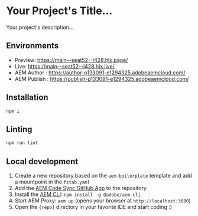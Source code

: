 # Your Project's Title...
Your project's description...

## Environments
- Preview: https://main--seat52--l428.hlx.page/
- Live: https://main--seat52--l428.hlx.live/
- AEM Author : https://author-p133091-e1294325.adobeaemcloud.com/
- AEM Publish : https://publish-p133091-e1294325.adobeaemcloud.com/

## Installation

```sh
npm i
```

## Linting

```sh
npm run lint
```

## Local development

1. Create a new repository based on the `aem-boilerplate` template and add a mountpoint in the `fstab.yaml`
1. Add the [AEM Code Sync GitHub App](https://github.com/apps/aem-code-sync) to the repository
1. Install the [AEM CLI](https://github.com/adobe/helix-cli): `npm install -g @adobe/aem-cli`
1. Start AEM Proxy: `aem up` (opens your browser at `http://localhost:3000`)
1. Open the `{repo}` directory in your favorite IDE and start coding :)
